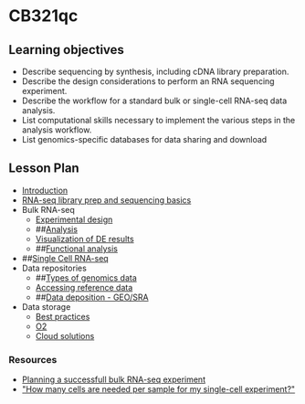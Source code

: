 # CB321qc
## Learning objectives

* Describe sequencing by synthesis, including cDNA library preparation.
* Describe the design considerations to perform an RNA sequencing experiment.
* Describe the workflow for a standard bulk or single-cell RNA-seq data analysis.
* List computational skills necessary to implement the various steps in the analysis workflow.
* List genomics-specific databases for data sharing and download

## Lesson Plan

* [Introduction]()
* [RNA-seq library prep and sequencing basics](https://hbctraining.github.io/Intro-to-rnaseq-hpc-salmon-flipped/lessons/01_intro-to-RNAseq.html)
* Bulk RNA-seq
    * [Experimental design](https://hbctraining.github.io/DGE_workshop_salmon_online/lessons/experimental_planning_considerations.html)
    * ##[Analysis](https://hbctraining.github.io/rnaseq-cb321/lessons/analysis_methods.html)
    * [Visualization of DE results](https://hbctraining.github.io/Training-modules/planning_successful_rnaseq/lessons/data_visualization.html)
    * ##[Functional analysis](f)
* ##[Single Cell RNA-seq]()
* Data repositories
    * ##[Types of genomics data]()
    * [Accessing reference data](https://hbctraining.github.io/Accessing_public_genomic_data/lessons/accessing_genome_reference_data.html)
    * ##[Data deposition - GEO/SRA]()
* Data storage 
    * [Best practices]()
    * [O2]()
    * [Cloud solutions]()

### Resources

* [Planning a successfull bulk RNA-seq experiment](https://hbctraining.github.io/Training-modules/planning_successful_rnaseq/#contents)
* ["How many cells are needed per sample for my single-cell experiment?"](https://satijalab.org/howmanycells/)
